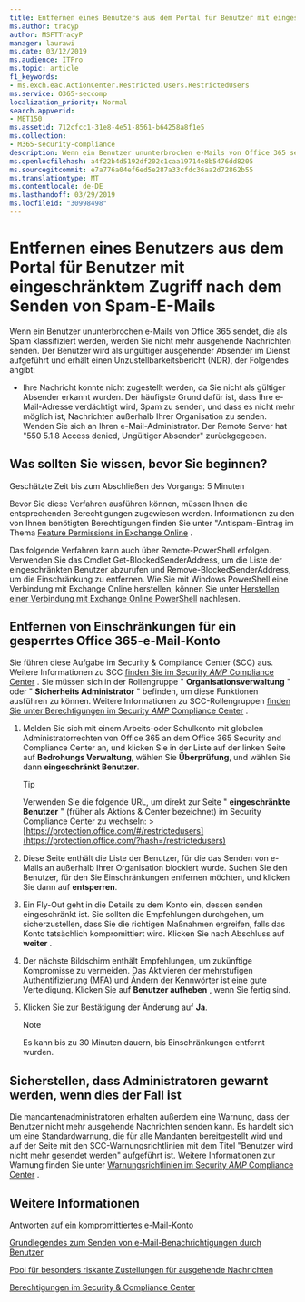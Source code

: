 ```yaml
---
title: Entfernen eines Benutzers aus dem Portal für Benutzer mit eingeschränktem Zugriff nach dem Senden von Spam-E-Mails
ms.author: tracyp
author: MSFTTracyP
manager: laurawi
ms.date: 03/12/2019
ms.audience: ITPro
ms.topic: article
f1_keywords:
- ms.exch.eac.ActionCenter.Restricted.Users.RestrictedUsers
ms.service: O365-seccomp
localization_priority: Normal
search.appverid:
- MET150
ms.assetid: 712cfcc1-31e8-4e51-8561-b64258a8f1e5
ms.collection:
- M365-security-compliance
description: Wenn ein Benutzer ununterbrochen e-Mails von Office 365 sendet, die als Spam klassifiziert werden, werden Sie nicht mehr Nachrichten senden.
ms.openlocfilehash: a4f22b4d5192df202c1caa19714e8b5476dd8205
ms.sourcegitcommit: e7a776a04ef6ed5e287a33cfdc36aa2d72862b55
ms.translationtype: MT
ms.contentlocale: de-DE
ms.lasthandoff: 03/29/2019
ms.locfileid: "30998498"
---
```

# <a name="removing-a-user-from-the-restricted-users-portal-after-sending-spam-email"></a>Entfernen eines Benutzers aus dem Portal für Benutzer mit eingeschränktem Zugriff nach dem Senden von Spam-E-Mails

Wenn ein Benutzer ununterbrochen e-Mails von Office 365 sendet, die als Spam klassifiziert werden, werden Sie nicht mehr ausgehende Nachrichten senden. Der Benutzer wird als ungültiger ausgehender Absender im Dienst aufgeführt und erhält einen Unzustellbarkeitsbericht (NDR), der Folgendes angibt:

- Ihre Nachricht konnte nicht zugestellt werden, da Sie nicht als gültiger Absender erkannt wurden. Der häufigste Grund dafür ist, dass Ihre e-Mail-Adresse verdächtigt wird, Spam zu senden, und dass es nicht mehr möglich ist, Nachrichten außerhalb Ihrer Organisation zu senden. Wenden Sie sich an Ihren e-Mail-Administrator. Der Remote Server hat "550 5.1.8 Access denied, Ungültiger Absender" zurückgegeben.

## <a name="what-do-you-need-to-know-before-you-begin"></a>Was sollten Sie wissen, bevor Sie beginnen?
<a name="sectionSection0"> </a>

Geschätzte Zeit bis zum Abschließen des Vorgangs: 5 Minuten
  
Bevor Sie diese Verfahren ausführen können, müssen Ihnen die entsprechenden Berechtigungen zugewiesen werden. Informationen zu den von Ihnen benötigten Berechtigungen finden Sie unter "Antispam-Eintrag im Thema [Feature Permissions in Exchange Online](http://technet.microsoft.com/library/15073ce1-0917-403b-8839-02a2ebc96e16.aspx) .

Das folgende Verfahren kann auch über Remote-PowerShell erfolgen. Verwenden Sie das Cmdlet Get-BlockedSenderAddress, um die Liste der eingeschränkten Benutzer abzurufen und Remove-BlockedSenderAddress, um die Einschränkung zu entfernen. Wie Sie mit Windows PowerShell eine Verbindung mit Exchange Online herstellen, können Sie unter [Herstellen einer Verbindung mit Exchange Online PowerShell](https://go.microsoft.com/fwlink/p/?linkid=396554) nachlesen.

## <a name="remove-restrictions-for-a-blocked-office-365-email-account"></a>Entfernen von Einschränkungen für ein gesperrtes Office 365-e-Mail-Konto

Sie führen diese Aufgabe im Security & Compliance Center (SCC) aus. Weitere Informationen zu SCC [finden Sie im Security _AMP_ Compliance Center](go-to-the-securitycompliance-center.md) . Sie müssen sich in der Rollengruppe " **Organisationsverwaltung** " oder " **Sicherheits Administrator** " befinden, um diese Funktionen ausführen zu können. Weitere Informationen zu SCC-Rollengruppen [finden Sie unter Berechtigungen im Security _AMP_ Compliance Center](permissions-in-the-security-and-compliance-center.md) .

1. Melden Sie sich mit einem Arbeits-oder Schulkonto mit globalen Administratorrechten von Office 365 an dem Office 365 Security and Compliance Center an, und klicken Sie in der Liste auf der linken Seite auf **Bedrohungs Verwaltung**, wählen Sie **Überprüfung**, und wählen Sie dann **eingeschränkt Benutzer**.
    
    > [!TIP]
    > Verwenden Sie die folgende URL, um direkt zur Seite " **eingeschränkte Benutzer** " (früher als Aktions &amp; Center bezeichnet) im Security Compliance Center zu wechseln: >[https://protection.office.com/#/restrictedusers](https://protection.office.com/?hash=/restrictedusers)

2. Diese Seite enthält die Liste der Benutzer, für die das Senden von e-Mails an außerhalb Ihrer Organisation blockiert wurde.  Suchen Sie den Benutzer, für den Sie Einschränkungen entfernen möchten, und klicken Sie dann auf **entsperren**.

3. Ein Fly-Out geht in die Details zu dem Konto ein, dessen senden eingeschränkt ist. Sie sollten die Empfehlungen durchgehen, um sicherzustellen, dass Sie die richtigen Maßnahmen ergreifen, falls das Konto tatsächlich kompromittiert wird. Klicken Sie nach Abschluss auf **weiter** .

4. Der nächste Bildschirm enthält Empfehlungen, um zukünftige Kompromisse zu vermeiden. Das Aktivieren der mehrstufigen Authentifizierung (MFA) und Ändern der Kennwörter ist eine gute Verteidigung. Klicken Sie auf **Benutzer aufheben** , wenn Sie fertig sind.

5. Klicken Sie zur Bestätigung der Änderung auf **Ja**.

    > [!NOTE]
    > Es kann bis zu 30 Minuten dauern, bis Einschränkungen entfernt wurden. 

## <a name="making-sure-admins-are-alerted-when-this-happens"></a>Sicherstellen, dass Administratoren gewarnt werden, wenn dies der Fall ist

Die mandantenadministratoren erhalten außerdem eine Warnung, dass der Benutzer nicht mehr ausgehende Nachrichten senden kann. Es handelt sich um eine Standardwarnung, die für alle Mandanten bereitgestellt wird und auf der Seite mit den SCC-Warnungsrichtlinien mit dem Titel "Benutzer wird nicht mehr gesendet werden" aufgeführt ist. Weitere Informationen zur Warnung finden Sie unter [Warnungsrichtlinien im Security _AMP_ Compliance Center](https://docs.microsoft.com/en-us/office365/securitycompliance/alert-policies) .

## <a name="for-more-information"></a>Weitere Informationen

[Antworten auf ein kompromittiertes e-Mail-Konto](responding-to-a-compromised-email-account.md)

[Grundlegendes zum Senden von e-Mail-Benachrichtigungen durch Benutzer](https://docs.microsoft.com/en-us/office365/securitycompliance/alert-policies)

[Pool für besonders riskante Zustellungen für ausgehende Nachrichten](high-risk-delivery-pool-for-outbound-messages.md)

[Berechtigungen im Security & Compliance Center](permissions-in-the-security-and-compliance-center.md)
